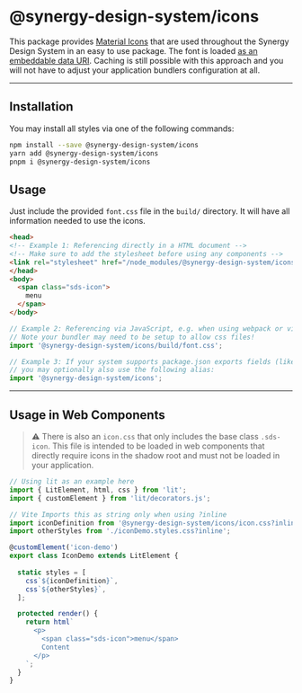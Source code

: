 # @synergy-design-system/icons

This package provides [Material Icons](https://fonts.google.com/icons) that are used throughout the Synergy Design System in an easy to use package. The font is loaded [as an embeddable data URI](https://oreillymedia.github.io/Using_SVG/extras/ch07-dataURI-fonts.html). Caching is still possible with this approach and you will not have to adjust your application bundlers configuration at all.

---

## Installation

You may install all styles via one of the following commands:

```bash
npm install --save @synergy-design-system/icons
yarn add @synergy-design-system/icons
pnpm i @synergy-design-system/icons
```

## Usage

Just include the provided `font.css` file in the `build/` directory. It will have all information needed to use the icons.

```html
<head>
<!-- Example 1: Referencing directly in a HTML document -->
<!-- Make sure to add the stylesheet before using any components -->
<link rel="stylesheet" href="/node_modules/@synergy-design-system/icons/build/font.css" />
</head>
<body>
  <span class="sds-icon">
    menu
  </span>
</body>
```

```javascript
// Example 2: Referencing via JavaScript, e.g. when using webpack or vite
// Note your bundler may need to be setup to allow css files!
import '@synergy-design-system/icons/build/font.css';

// Example 3: If your system supports package.json exports fields (like vite does),
// you may optionally also use the following alias:
import '@synergy-design-system/icons';
```

---

## Usage in Web Components

> ⚠️ There is also an `icon.css` that only includes the base class `.sds-icon`.
> This file is intended to be loaded in web components that directly require icons in the shadow root and must not be loaded in your application.

```javascript
// Using lit as an example here
import { LitElement, html, css } from 'lit';
import { customElement } from 'lit/decorators.js';

// Vite Imports this as string only when using ?inline
import iconDefinition from '@synergy-design-system/icons/icon.css?inline';
import otherStyles from './iconDemo.styles.css?inline';

@customElement('icon-demo')
export class IconDemo extends LitElement {
  
  static styles = [
    css`${iconDefinition}`,
    css`${otherStyles}`,
  ];

  protected render() {
    return html`
      <p>
        <span class="sds-icon">menu</span>
        Content
      </p>
    `;
  }
}
```
